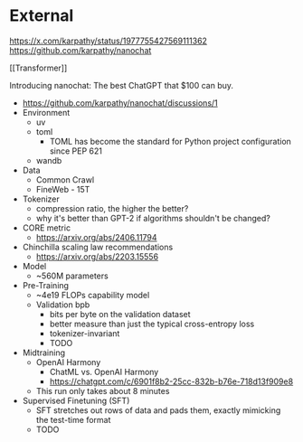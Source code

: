 

# External

https://x.com/karpathy/status/1977755427569111362
https://github.com/karpathy/nanochat

[[Transformer]]


Introducing nanochat: The best ChatGPT that $100 can buy.
- https://github.com/karpathy/nanochat/discussions/1
- Environment
	- uv
	- toml
		- TOML has become the standard for Python project configuration since PEP 621
	- wandb
- Data
	- Common Crawl
	- FineWeb - 15T
- Tokenizer
	- compression ratio, the higher the better?
	- why it's better than GPT-2 if algorithms shouldn't be changed?
- CORE metric
	- https://arxiv.org/abs/2406.11794
- Chinchilla scaling law recommendations
	- https://arxiv.org/abs/2203.15556
- Model
	- ~560M parameters
- Pre-Training
	- ~4e19 FLOPs capability model
	- Validation bpb
		- bits per byte on the validation dataset
		- better measure than just the typical cross-entropy loss
		- tokenizer-invariant
		- TODO
- Midtraining
	- OpenAI Harmony
		- ChatML vs. OpenAI Harmony
		- https://chatgpt.com/c/6901f8b2-25cc-832b-b76e-718d13f909e8
	- This run only takes about 8 minutes
- Supervised Finetuning (SFT)
	- SFT stretches out rows of data and pads them, exactly mimicking the test-time format
	- TODO